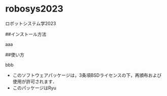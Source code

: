 # robosys2023
ロボットシステム学2023


##インストール方法

aaa

##使い方

bbb


* このソフトウェアパッケージは，3条項BSDライセンスの下，再頒布および使用が許可されます．
* このパッケージはRyu
